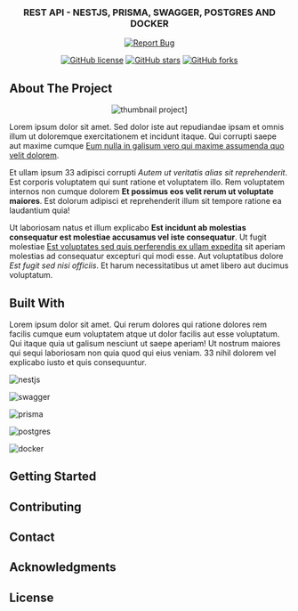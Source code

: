 <h3 align="center">REST API - NESTJS, PRISMA, SWAGGER, POSTGRES AND DOCKER</h3>

<div align="center">

  [![Report Bug](https://img.shields.io/badge/-Report%20Bug-critical?style=for-the-badge)](https://)

  [![GitHub license](https://img.shields.io/github/license/thailoeduardo/template-for-projects?style=for-the-badge)](https://github.com/thailoeduardo/template-for-projects/blob/master/LICENSE)
  [![GitHub stars](https://img.shields.io/github/stars/thailoeduardo/template-for-projects?style=for-the-badge)](https://github.com/thailoeduardo/template-for-projects/stargazers)
  [![GitHub forks](https://img.shields.io/github/forks/thailoeduardo/template-for-projects?style=for-the-badge)](https://github.com/thailoeduardo/template-for-projects/network)
</div>

## About The Project

<div align="center">

  ![thumbnail project](https://via.placeholder.com/700x450.png?text=Image+project)]
  
</div>

<p>Lorem ipsum dolor sit amet. Sed dolor iste aut repudiandae ipsam et omnis illum ut doloremque exercitationem et incidunt itaque. Qui corrupti saepe aut maxime cumque <a href="https://www.loremipzum.com" target="_blank">Eum nulla in galisum vero qui maxime assumenda quo velit dolorem</a>. </p><p>Et ullam ipsum 33 adipisci corrupti <em>Autem ut veritatis alias sit  reprehenderit</em>. Est corporis voluptatem qui sunt ratione et voluptatem illo. Rem voluptatem internos non cumque dolorem <strong>Et possimus eos velit rerum ut voluptate maiores</strong>. Est dolorum adipisci et reprehenderit illum sit tempore ratione ea laudantium quia! </p><p>Ut laboriosam natus et illum explicabo <strong>Est incidunt ab molestias consequatur est molestiae accusamus vel iste consequatur</strong>. Ut fugit molestiae <a href="https://www.loremipzum.com" target="_blank">Est voluptates sed quis perferendis ex ullam expedita</a> sit aperiam molestias ad consequatur excepturi qui modi esse. Aut voluptatibus dolore <em>Est fugit sed nisi officiis</em>. Et harum necessitatibus ut amet libero aut ducimus voluptatum. </p>

## Built With
Lorem ipsum dolor sit amet. Qui rerum dolores qui ratione dolores rem facilis cumque eum voluptatem atque ut dolor facilis aut esse voluptatum. Qui itaque quia ut galisum nesciunt ut saepe aperiam! Ut nostrum maiores qui sequi laboriosam non quia quod qui eius veniam. 33 nihil dolorem vel explicabo iusto et quis consequuntur.

![nestjs](https://img.shields.io/badge/nestjs-black?style=for-the-badge&logo=nestjs&logoColor=blue)

![swagger](https://img.shields.io/badge/swagger-%2320232a.svg?style=for-the-badge&logo=swagger&logoColor=%2361DAFB)

![prisma](https://img.shields.io/badge/prisma-%2320232a.svg?style=for-the-badge&logo=prisma&logoColor=%2361DAFB)

![postgres](https://img.shields.io/badge/postgres-%2320232a.svg?style=for-the-badge&logo=postgres&logoColor=%2361DAFB)

![docker](https://img.shields.io/badge/docker-%2320232a.svg?style=for-the-badge&logo=docker&logoColor=%2361DAFB)

## Getting Started

## Contributing

## Contact

## Acknowledgments

## License

